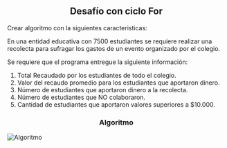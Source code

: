 <h2 align=center>Desafío con ciclo For</h2>

Crear algoritmo con la siguientes caracteristicas:

En una entidad educativa con 7500 estudiantes se requiere realizar una recolecta para sufragar los gastos de un evento organizado por el colegio. 

Se requiere que el programa entregue la siguiente información: 

1.	Total Recaudado por los estudiantes de todo el colegio.
2.	Valor del recaudo promedio para los estudiantes que aportaron dinero.
3.	Número de estudiantes que aportaron dinero a la recolecta.
4.	Número de estudiantes que NO colaboraron.
5.	Cantidad de estudiantes que aportaron valores superiores a $10.000.

<h3 align=center>Algoritmo</h3>

![Algoritmo](https://i.imgur.com/XGn2x6w.jpg)